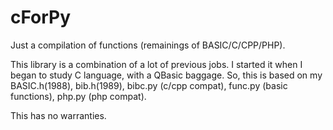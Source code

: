 # cForPy
Just a compilation of functions (remainings of BASIC/C/CPP/PHP).
  
This library is a combination of a lot of previous jobs.
I started it when I began to study C language, with a QBasic baggage.
So, this is based on my BASIC.h(1988), bib.h(1989), bibc.py (c/cpp compat),
func.py (basic functions), php.py (php compat).

This has no warranties.
